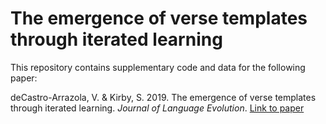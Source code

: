 # The emergence of verse templates through iterated learning

This repository contains supplementary code and data for the following paper:

deCastro-Arrazola, V. & Kirby, S. 2019. The emergence of verse templates through iterated learning. *Journal of Language Evolution*. [Link to paper](https://academic.oup.com//jole/advance-article/doi/10.1093/jole/lzy013/5299173?guestAccessKey=b2181a99-8c38-48c5-989e-4f1f9a81ab49)
